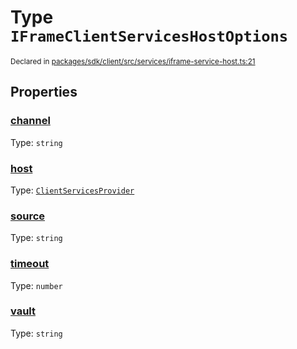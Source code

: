 # Type `IFrameClientServicesHostOptions`
<sub>Declared in [packages/sdk/client/src/services/iframe-service-host.ts:21](https://github.com/dxos/dxos/blob/516b7546a/packages/sdk/client/src/services/iframe-service-host.ts#L21)</sub>




## Properties
### [channel](https://github.com/dxos/dxos/blob/516b7546a/packages/sdk/client/src/services/iframe-service-host.ts#L24)
Type: <code>string</code>




### [host](https://github.com/dxos/dxos/blob/516b7546a/packages/sdk/client/src/services/iframe-service-host.ts#L22)
Type: <code>[ClientServicesProvider](/api/@dxos/client/interfaces/ClientServicesProvider)</code>




### [source](https://github.com/dxos/dxos/blob/516b7546a/packages/sdk/client/src/services/iframe-service-host.ts#L23)
Type: <code>string</code>




### [timeout](https://github.com/dxos/dxos/blob/516b7546a/packages/sdk/client/src/services/iframe-service-host.ts#L26)
Type: <code>number</code>




### [vault](https://github.com/dxos/dxos/blob/516b7546a/packages/sdk/client/src/services/iframe-service-host.ts#L25)
Type: <code>string</code>





